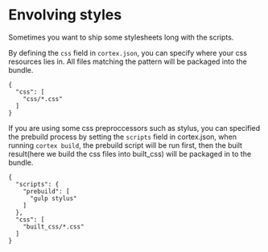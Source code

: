 # Envolving styles

Sometimes you want to ship some stylesheets long with the scripts.

By defining the `css` field in `cortex.json`, you can specify where your css resources lies in. All files matching the pattern will be packaged into the bundle.

```
{
  "css": [
    "css/*.css"
  ]
}
```

If you are using some css preproccessors such as stylus, you can specified the prebuild process by setting the `scripts` field in cortex.json, when running `cortex build`, the prebuild script will be run first, then the built result(here we build the css files into built_css) will be packaged in to the bundle.

```
{
  "scripts": {
    "prebuild": [
      "gulp stylus"
    ]
  },
  "css": [
    "built_css/*.css"
  ]
}
```
